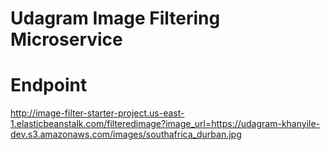 # Udagram Image Filtering Microservice


# Endpoint
http://image-filter-starter-project.us-east-1.elasticbeanstalk.com/filteredimage?image_url=https://udagram-khanyile-dev.s3.amazonaws.com/images/southafrica_durban.jpg

